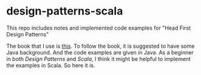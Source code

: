 # design-patterns-scala

This repo includes notes and implemented code examples for "Head First Design Patterns"

The book that I use is [this](http://shop.oreilly.com/product/9780596007126.do). 
To follow the book, it is suggested to have some Java background. And the code examples
are given in Java. As a beginner in both *Design Patterns* and *Scala*, I think
it might be helpful to implement the examples in Scala. So here it is.

